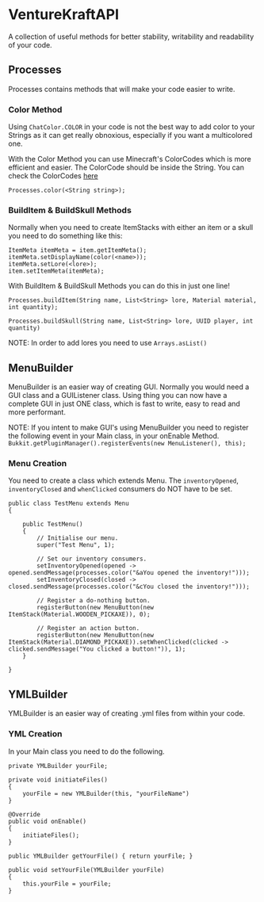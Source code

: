 # VentureKraftAPI

A collection of useful methods for better stability, writability and readability of your code.

## Processes

Processes contains methods that will make your code easier to write.

### Color Method

Using `ChatColor.COLOR` in your code is not the best way to add color to your Strings as it can get really obnoxious, 
especially if you want a multicolored one.

With the Color Method you can use Minecraft's ColorCodes which is more efficient and easier. The ColorCode should be inside the String. You can check the ColorCodes [here](https://minecraft.gamepedia.com/Formatting_codes)

`Processes.color(<String string>);`

### BuildItem & BuildSkull Methods

Normally when you need to create ItemStacks with either an item or a skull you need to do something like this:

```ItemStack item = new ItemStack(<material>, <quantity>);
ItemMeta itemMeta = item.getItemMeta();
itemMeta.setDisplayName(color(<name>));
itemMeta.setLore(<lore>);
item.setItemMeta(itemMeta); 
```     
        
With BuildItem & BuildSkull Methods you can do this in just one line!

```Processes.buildItem(String name, List<String> lore, Material material, int quantity);```

```Processes.buildSkull(String name, List<String> lore, UUID player, int quantity)```

NOTE: In order to add lores you need to use ```Arrays.asList()```

## MenuBuilder

MenuBuilder is an easier way of creating GUI. Normally you would need a GUI class and a GUIListener class. Using thing you can now have a complete GUI in just ONE class, which is fast to write, easy to read and more performant.

NOTE: If you intent to make GUI's using MenuBuilder you need to register the following event in your Main class, in your onEnable Method.
`Bukkit.getPluginManager().registerEvents(new MenuListener(), this);`

### Menu Creation

You need to create a class which extends Menu.
The `inventoryOpened`, `inventoryClosed` and `whenClicked` consumers do NOT have to be set.

```
public class TestMenu extends Menu 
{

    public TestMenu() 
    {
        // Initialise our menu.
        super("Test Menu", 1);

        // Set our inventory consumers.
        setInventoryOpened(opened -> opened.sendMessage(processes.color("&aYou opened the inventory!")));
        setInventoryClosed(closed -> closed.sendMessage(processes.color("&cYou closed the inventory!")));

        // Register a do-nothing button.
        registerButton(new MenuButton(new ItemStack(Material.WOODEN_PICKAXE)), 0);

        // Register an action button.
        registerButton(new MenuButton(new ItemStack(Material.DIAMOND_PICKAXE)).setWhenClicked(clicked -> clicked.sendMessage("You clicked a button!")), 1);
    }
    
}
```
## YMLBuilder

YMLBuilder is an easier way of creating .yml files from within your code.

### YML Creation

In your Main class you need to do the following.

```
private YMLBuilder yourFile;

private void initiateFiles()
{
    yourFile = new YMLBuilder(this, "yourFileName")    
}

@Override
public void onEnable()
{
    initiateFiles();    
}

public YMLBuilder getYourFile() { return yourFile; }

public void setYourFile(YMLBuilder yourFile)
{
    this.yourFile = yourFile;    
}   
```
